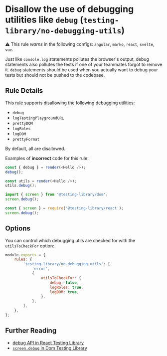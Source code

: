 # Disallow the use of debugging utilities like `debug` (`testing-library/no-debugging-utils`)

⚠️ This rule _warns_ in the following configs: `angular`, `marko`, `react`, `svelte`, `vue`.

<!-- end auto-generated rule header -->

Just like `console.log` statements pollutes the browser's output, debug statements also pollutes the tests if one of your teammates forgot to remove it. `debug` statements should be used when you actually want to debug your tests but should not be pushed to the codebase.

## Rule Details

This rule supports disallowing the following debugging utilities:

- `debug`
- `logTestingPlaygroundURL`
- `prettyDOM`
- `logRoles`
- `logDOM`
- `prettyFormat`

By default, all are disallowed.

Examples of **incorrect** code for this rule:

```js
const { debug } = render(<Hello />);
debug();
```

```js
const utils = render(<Hello />);
utils.debug();
```

```js
import { screen } from '@testing-library/dom';
screen.debug();
```

```js
const { screen } = require('@testing-library/react');
screen.debug();
```

## Options

You can control which debugging utils are checked for with the `utilsToCheckFor` option:

```js
module.exports = {
	rules: {
		'testing-library/no-debugging-utils': [
			'error',
			{
				utilsToCheckFor: {
					debug: false,
					logRoles: true,
					logDOM: true,
				},
			},
		],
	},
};
```

## Further Reading

- [debug API in React Testing Library](https://testing-library.com/docs/react-testing-library/api#debug)
- [`screen.debug` in Dom Testing Library](https://testing-library.com/docs/dom-testing-library/api-queries#screendebug)

